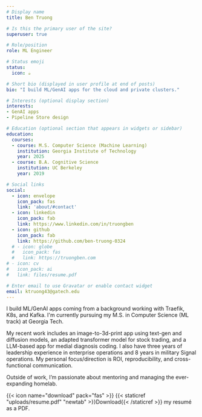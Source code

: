 ```yaml
---
# Display name
title: Ben Truong

# Is this the primary user of the site?
superuser: true

# Role/position
role: ML Engineer

# Status emoji
status:
  icon: ☕

# Short bio (displayed in user profile at end of posts)
bio: "I build ML/GenAI apps for the cloud and private clusters."

# Interests (optional display section)
interests:
- GenAI apps
- Pipeline Store design

# Education (optional section that appears in widgets or sidebar)
education:
  courses:
  - course: M.S. Computer Science (Machine Learning)
    institution: Georgia Institute of Technology
    year: 2025
  - course: B.A. Cognitive Science
    institution: UC Berkeley
    year: 2019

# Social links
social:
  - icon: envelope
    icon_pack: fas
    link: 'about/#contact'
  - icon: linkedin
    icon_pack: fab
    link: https://www.linkedin.com/in/truongben
  - icon: github
    icon_pack: fab
    link: https://github.com/ben-truong-0324
  # - icon: globe
  #   icon_pack: fas
  #   link: https://truongben.com
# - icon: cv
#   icon_pack: ai
#   link: files/resume.pdf

# Enter email to use Gravatar or enable contact widget
email: ktruong43@gatech.edu
---
```

I build ML/GenAI apps coming from a background working with Traefik, K8s, and Kafka. I'm currently pursuing my M.S. in Computer Science (ML track) at Georgia Tech.

My recent work includes an image-to-3d-print app using text-gen and diffusion models, an adapted transformer model for stock trading, and a LLM-based app for medial diagnosis coding. I also have three years of leadership experience in enterprise operations and 8 years in military Signal operations. My personal focus/direction is ROI, reproducibility, and cross-functional communication.

Outside of work, I’m passionate about mentoring and managing the ever-expanding homelab.

{{< icon name="download" pack="fas" >}} {{< staticref "uploads/resume.pdf" "newtab" >}}Download{{< /staticref >}} my resumé as a PDF.
